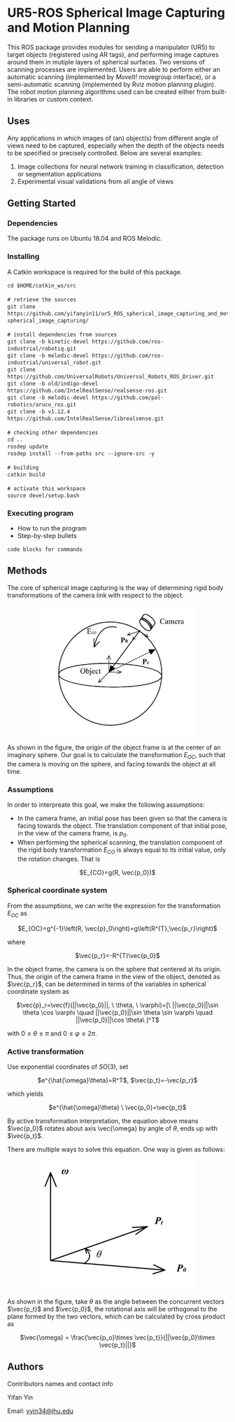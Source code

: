 # UR5-ROS Spherical Image Capturing and Motion Planning

This ROS package provides modules for sending a manipulator (UR5) to target objects (registered using AR tags), and performing image captures around them in mutiple layers of spherical surfaces. Two versions of scanning processes are implemented. Users are able to perform either an automatic scanning (implemented by _MoveIt!_ movegroup interface), or a semi-automatic scanning (implemented by Rviz motion planning plugin). The robot motion planning algorithms used can be created either from built-in libraries or custom context.

## Uses
Any applications in which images of (an) object(s) from different angle of views need to be captured, especially when the depth of the objects needs to be specified or precisely controlled. Below are several examples:

1. Image collections for neural network training in classification, detection or segmentation applications
2. Experimental visual validations from all angle of views

## Getting Started

### Dependencies

The package runs on Ubuntu 18.04 and ROS Melodic.

### Installing
A Catkin workspace is required for the build of this package.
```
cd $HOME/catkin_ws/src

# retrieve the sources
git clone https://github.com/yifanyin11/ur5_ROS_spherical_image_capturing_and_motion_planning.git spherical_image_capturing/

# install dependencies from sources
git clone -b kinetic-devel https://github.com/ros-industrial/robotiq.git 
git clone -b melodic-devel https://github.com/ros-industrial/universal_robot.git 
git clone https://github.com/UniversalRobots/Universal_Robots_ROS_Driver.git 
git clone -b old/indigo-devel https://github.com/IntelRealSense/realsense-ros.git
git clone -b melodic-devel https://github.com/pal-robotics/aruco_ros.git 
git clone -b v1.12.4 https://github.com/IntelRealSense/librealsense.git

# checking other dependencies
cd ..
rosdep update
rosdep install --from-paths src --ignore-src -y

# building
catkin build

# activate this workspace
source devel/setup.bash
```

### Executing program

* How to run the program
* Step-by-step bullets
```
code blocks for commands
```

## Methods

The core of spherical image capturing is the way of determining rigid body transformations of the camera link with respect to the object. 

<p align="center">
  <img src="https://github.com/yifanyin11/ur5_ROS_spherical_image_capturing_and_motion_planning/blob/main/repo_data/method1.png" width="355" height="300" />
</p>

As shown in the figure, the origin of the object frame is at the center of an imaginary sphere. Our goal is to calculate the transformation $E_{OC}$, such that the camera is moving on the sphere, and facing towards the object at all time.

### Assumptions

In order to interpreate this goal, we make the following assumptions:
* In the camera frame, an initial pose has been given so that the camera is facing towards the object. The translation component of that initial pose, in the view of the camera frame, is $p_0$.
* When performing the spherical scanning, the translation component of the rigid body transformation $E_{CO}$ is always equal to its initial value, only the rotation changes. That is 

<p align="center">
  $E_{CO}=g(R, \vec{p_0})$
</p>

### Spherical coordinate system

From the assumptions, we can write the expression for the transformation $E_{OC}$ as

<p align="center">
  $E_{OC}=g^{-1}\left(R, \vec{p}_0\right)=g\left(R^{T},\vec{p_r}\right)$
</p>

where

<p align="center">
  $\vec{p_r}=-R^{T}\vec{p_0}$
</p>

In the object frame, the camera is on the sphere that centered at its origin. Thus, the origin of the camera frame in the view of the object, denoted as $\vec{p_r}$, can be determined in terms of the variables in spherical coordinate system as

<p align="center">
  $\vec{p}_r=\vec{f}(||\vec{p_0}||, \ \theta, \  \varphi)=[\ ||\vec{p_0}||\sin \theta \cos \varphi \quad ||\vec{p_0}||\sin \theta \sin \varphi \quad ||\vec{p_0}||\cos \theta\ ]^T$
</p>

with $0 \leqslant \theta \leqslant \pi$ and $0 \leqslant \varphi \leqslant 2 \pi$.

### Active transformation 

Use exponential coordinates of $SO(3)$, set

<p align="center">
  $e^{\hat{\omega}\theta}=R^T$, $\vec{p_t}=-\vec{p_r}$
</p>

which yields

<p align="center">
  $e^{\hat{\omega}\theta} \ \vec{p_0}=\vec{p_t}$
</p>

By active transformation interpretation, the equation above means $\vec{p_0}$ rotates about axis \vec{\omega} by angle of $\theta$, ends up with $\vec{p_t}$.

There are multiple ways to solve this equation. One way is given as follows:

<p align="center">
  <img src="https://github.com/yifanyin11/ur5_ROS_spherical_image_capturing_and_motion_planning/blob/main/repo_data/method2.png" width="355" height="300" />
</p>

As shown in the figure, take $\theta$ as the angle between the concurrent vectors $\vec{p_t}$ and $\vec{p_0}$, the rotational axis will be orthogonal to the plane formed by the two vectors, which can be calculated by cross product as

<p align="center">
  $\vec{\omega} = \frac{\vec{p_o}\times \vec{p_t}}{||\vec{p_0}\times \vec{p_t}||}$
</p>

## Authors

Contributors names and contact info

Yifan Yin

Email: [yyin34@jhu.edu](yyin34@jhu.edu)
